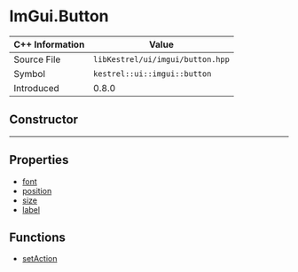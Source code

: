 
# ImGui.Button

| C++ Information | Value |
| --- | --- |
| Source File | `libKestrel/ui/imgui/button.hpp` |
| Symbol | `kestrel::ui::imgui::button` |
| Introduced | 0.8.0 |

## Constructor

---

## Properties

 - [font](font.md)
 - [position](position.md)
 - [size](size.md)
 - [label](label.md)

## Functions

 - [setAction](setAction.md)

